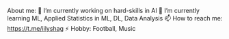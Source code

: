 About me:
🔭 I’m currently working on hard-skills in AI
🌱 I’m currently learning ML, Applied Statistics in ML, DL, Data Analysis
📫 How to reach me: https://t.me/iilyshag
⚡ Hobby: Football, Music
